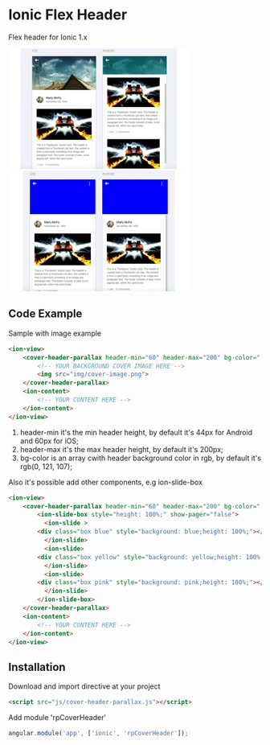# Ionic Flex Header

Flex header for Ionic 1.x

![Alt text](/www/img/example1.gif "Sample example")
![Alt text](/www/img/example2.gif "Example with ion-slide-box")

## Code Example
Sample with image example
```html
<ion-view>
	<cover-header-parallax header-min="60" header-max="200" bg-color="[0, 121, 107]">
	    <!-- YOUR BACKGROUND COVER IMAGE HERE -->
	    <img src="img/cover-image.png">
	</cover-header-parallax>
	<ion-content> 
	    <!-- YOUR CONTENT HERE -->
	</ion-content>
</ion-view>
```

1. header-min it's the min header height, by default it's 44px for Android and 60px for iOS;
2. header-max it's the max header height, by default it's 200px;
3. bg-color is an array cwith header background color in rgb, by default it's rgb(0, 121, 107);

Also it's possible add other components, e.g ion-slide-box
```html
<ion-view>
	<cover-header-parallax header-min="60" header-max="200" bg-color="[0, 121, 107]">
		<ion-slide-box style="height: 100%;" show-pager="false">
	      <ion-slide >
		<div class="box blue" style="background: blue;height: 100%;"></div>
	      </ion-slide>
	      <ion-slide>
		<div class="box yellow" style="background: yellow;height: 100%;"></div>
	      </ion-slide>
	      <ion-slide>
		<div class="box pink" style="background: pink;height: 100%;"></div>
	      </ion-slide>
	    </ion-slide-box>
	</cover-header-parallax>
	<ion-content> 
	    <!-- YOUR CONTENT HERE -->
	</ion-content>
</ion-view>
```
## Installation
Download and import directive at your project
```html
<script src="js/cover-header-parallax.js"></script>
```

Add module 'rpCoverHeader'
```javascript
angular.module('app', ['ionic', 'rpCoverHeader']);
```

